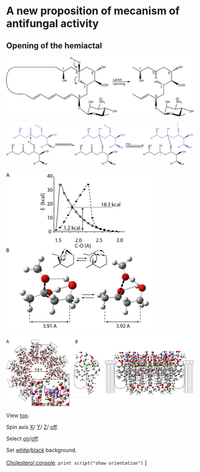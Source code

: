 # A new proposition of mecanism of antifungal activity
## Opening of the hemiactal

![333311111](images/open_hemi.png)

![a2222ll](images/assembling.png)


![333333](images/Fig3.png)

![7777](images/Fig_7_decamer.png)


<script type="text/javascript" src="src/JSmol.min.js"></script>
<script type="text/javascript">
Info = {
    script: "set antialiasDisplay true;load molecules/sym8.mol;cartoon on;color cartoon structure;rotate z 90.0;",
    width:600,      
    height:500,      
    j2sPath: "src/j2s",   
    disableJ2SLoadMonitor: false,
    isableInitialConsole: true
}
</script>

<script>Jmol.getApplet("JmolAppletA",Info);</script>


View <a href='javascript:Jmol.script(JmolAppletA,"reset;");'>top</a>.


Spin axis 
<a href='javascript:Jmol.script(JmolAppletA,"; spin MOLECULAR X=10");'>X</a>/
<a href='javascript:Jmol.script(JmolAppletA,"; spin MOLECULAR Y=10");'>Y</a>/
<a href='javascript:Jmol.script(JmolAppletA,"; spin MOLECULAR Z=10");'>Z</a>/
<a href='javascript:Jmol.script(JmolAppletA,"spin off");'>off</a>. 


Select <a href='javascript:Jmol.script(JmolAppletA,"select atomno > 60;translucent;color [0,255,0]")'>on</a>/<a href='javascript:Jmol.script(JmolAppletA,"select atomno = 41;color auto")'>off</a>.

Set
<a href='javascript:Jmol.script(JmolAppletA,"script APPLET * \"background white\"")'> white</a>/<a href='javascript:Jmol.script(JmolAppletA,"script APPLET * \"background black\"")'>black</a> background.
<br><br>
<a href='javascript:Jmol.script(JmolAppletA,"console")'>Cholesterol console</a>.
<code>print script("show orientation")</code>
]